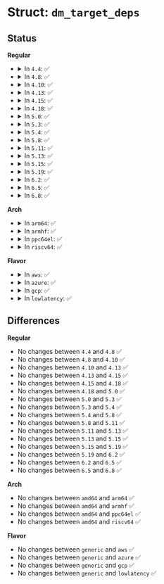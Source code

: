 # Struct: <code>dm_target_deps</code>

## Status
<b>Regular</b>
<ul>
<li>
<details>
<summary>In <code>4.4</code>: ✅</summary>

```c
struct dm_target_deps {
    __u32 count;
    __u32 padding;
    __u64 dev[0];
};
```
</details>
</li>
<li>
<details>
<summary>In <code>4.8</code>: ✅</summary>

```c
struct dm_target_deps {
    __u32 count;
    __u32 padding;
    __u64 dev[0];
};
```
</details>
</li>
<li>
<details>
<summary>In <code>4.10</code>: ✅</summary>

```c
struct dm_target_deps {
    __u32 count;
    __u32 padding;
    __u64 dev[0];
};
```
</details>
</li>
<li>
<details>
<summary>In <code>4.13</code>: ✅</summary>

```c
struct dm_target_deps {
    __u32 count;
    __u32 padding;
    __u64 dev[0];
};
```
</details>
</li>
<li>
<details>
<summary>In <code>4.15</code>: ✅</summary>

```c
struct dm_target_deps {
    __u32 count;
    __u32 padding;
    __u64 dev[0];
};
```
</details>
</li>
<li>
<details>
<summary>In <code>4.18</code>: ✅</summary>

```c
struct dm_target_deps {
    __u32 count;
    __u32 padding;
    __u64 dev[0];
};
```
</details>
</li>
<li>
<details>
<summary>In <code>5.0</code>: ✅</summary>

```c
struct dm_target_deps {
    __u32 count;
    __u32 padding;
    __u64 dev[0];
};
```
</details>
</li>
<li>
<details>
<summary>In <code>5.3</code>: ✅</summary>

```c
struct dm_target_deps {
    __u32 count;
    __u32 padding;
    __u64 dev[0];
};
```
</details>
</li>
<li>
<details>
<summary>In <code>5.4</code>: ✅</summary>

```c
struct dm_target_deps {
    __u32 count;
    __u32 padding;
    __u64 dev[0];
};
```
</details>
</li>
<li>
<details>
<summary>In <code>5.8</code>: ✅</summary>

```c
struct dm_target_deps {
    __u32 count;
    __u32 padding;
    __u64 dev[0];
};
```
</details>
</li>
<li>
<details>
<summary>In <code>5.11</code>: ✅</summary>

```c
struct dm_target_deps {
    __u32 count;
    __u32 padding;
    __u64 dev[0];
};
```
</details>
</li>
<li>
<details>
<summary>In <code>5.13</code>: ✅</summary>

```c
struct dm_target_deps {
    __u32 count;
    __u32 padding;
    __u64 dev[0];
};
```
</details>
</li>
<li>
<details>
<summary>In <code>5.15</code>: ✅</summary>

```c
struct dm_target_deps {
    __u32 count;
    __u32 padding;
    __u64 dev[0];
};
```
</details>
</li>
<li>
<details>
<summary>In <code>5.19</code>: ✅</summary>

```c
struct dm_target_deps {
    __u32 count;
    __u32 padding;
    __u64 dev[0];
};
```
</details>
</li>
<li>
<details>
<summary>In <code>6.2</code>: ✅</summary>

```c
struct dm_target_deps {
    __u32 count;
    __u32 padding;
    __u64 dev[0];
};
```
</details>
</li>
<li>
<details>
<summary>In <code>6.5</code>: ✅</summary>

```c
struct dm_target_deps {
    __u32 count;
    __u32 padding;
    __u64 dev[0];
};
```
</details>
</li>
<li>
<details>
<summary>In <code>6.8</code>: ✅</summary>

```c
struct dm_target_deps {
    __u32 count;
    __u32 padding;
    __u64 dev[0];
};
```
</details>
</li>
</ul>
<b>Arch</b>
<ul>
<li>
<details>
<summary>In <code>arm64</code>: ✅</summary>

```c
struct dm_target_deps {
    __u32 count;
    __u32 padding;
    __u64 dev[0];
};
```
</details>
</li>
<li>
<details>
<summary>In <code>armhf</code>: ✅</summary>

```c
struct dm_target_deps {
    __u32 count;
    __u32 padding;
    __u64 dev[0];
};
```
</details>
</li>
<li>
<details>
<summary>In <code>ppc64el</code>: ✅</summary>

```c
struct dm_target_deps {
    __u32 count;
    __u32 padding;
    __u64 dev[0];
};
```
</details>
</li>
<li>
<details>
<summary>In <code>riscv64</code>: ✅</summary>

```c
struct dm_target_deps {
    __u32 count;
    __u32 padding;
    __u64 dev[0];
};
```
</details>
</li>
</ul>
<b>Flavor</b>
<ul>
<li>
<details>
<summary>In <code>aws</code>: ✅</summary>

```c
struct dm_target_deps {
    __u32 count;
    __u32 padding;
    __u64 dev[0];
};
```
</details>
</li>
<li>
<details>
<summary>In <code>azure</code>: ✅</summary>

```c
struct dm_target_deps {
    __u32 count;
    __u32 padding;
    __u64 dev[0];
};
```
</details>
</li>
<li>
<details>
<summary>In <code>gcp</code>: ✅</summary>

```c
struct dm_target_deps {
    __u32 count;
    __u32 padding;
    __u64 dev[0];
};
```
</details>
</li>
<li>
<details>
<summary>In <code>lowlatency</code>: ✅</summary>

```c
struct dm_target_deps {
    __u32 count;
    __u32 padding;
    __u64 dev[0];
};
```
</details>
</li>
</ul>

## Differences
<b>Regular</b>
<ul>
<li>
No changes between <code>4.4</code> and <code>4.8</code> ✅
</li>
<li>
No changes between <code>4.8</code> and <code>4.10</code> ✅
</li>
<li>
No changes between <code>4.10</code> and <code>4.13</code> ✅
</li>
<li>
No changes between <code>4.13</code> and <code>4.15</code> ✅
</li>
<li>
No changes between <code>4.15</code> and <code>4.18</code> ✅
</li>
<li>
No changes between <code>4.18</code> and <code>5.0</code> ✅
</li>
<li>
No changes between <code>5.0</code> and <code>5.3</code> ✅
</li>
<li>
No changes between <code>5.3</code> and <code>5.4</code> ✅
</li>
<li>
No changes between <code>5.4</code> and <code>5.8</code> ✅
</li>
<li>
No changes between <code>5.8</code> and <code>5.11</code> ✅
</li>
<li>
No changes between <code>5.11</code> and <code>5.13</code> ✅
</li>
<li>
No changes between <code>5.13</code> and <code>5.15</code> ✅
</li>
<li>
No changes between <code>5.15</code> and <code>5.19</code> ✅
</li>
<li>
No changes between <code>5.19</code> and <code>6.2</code> ✅
</li>
<li>
No changes between <code>6.2</code> and <code>6.5</code> ✅
</li>
<li>
No changes between <code>6.5</code> and <code>6.8</code> ✅
</li>
</ul>
<b>Arch</b>
<ul>
<li>
No changes between <code>amd64</code> and <code>arm64</code> ✅
</li>
<li>
No changes between <code>amd64</code> and <code>armhf</code> ✅
</li>
<li>
No changes between <code>amd64</code> and <code>ppc64el</code> ✅
</li>
<li>
No changes between <code>amd64</code> and <code>riscv64</code> ✅
</li>
</ul>
<b>Flavor</b>
<ul>
<li>
No changes between <code>generic</code> and <code>aws</code> ✅
</li>
<li>
No changes between <code>generic</code> and <code>azure</code> ✅
</li>
<li>
No changes between <code>generic</code> and <code>gcp</code> ✅
</li>
<li>
No changes between <code>generic</code> and <code>lowlatency</code> ✅
</li>
</ul>
